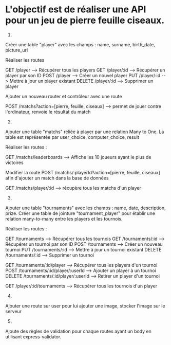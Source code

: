 # L'objectif est de réaliser une API pour un jeu de pierre feuille ciseaux.

1. 

Créer une table "player" avec les champs : name, surname, birth_date, picture_url

Réaliser les routes 

GET /player  --> Récupérer tous les players
GET /player/:id  --> Récupérer un player par son ID
POST /player  --> Créer un nouvel player
PUT /player/:id  --> Mettre à jour un player existant
DELETE /player/:id  --> Supprimer un player

Ajouter un nouveau router et contrôleur avec une route 

POST /matchs?action=[pierre, feuille, ciseaux] --> permet de jouer contre l'ordinateur, renvoie le résultat du match

2. 
Ajouter une table "matchs" reliée à player par une relation Many to One.
La table est représentée par user_choice, computer_choice, result

Réaliser les routes :

GET /matchs/leaderboards --> Affiche les 10 joueurs ayant le plus de victoires

Modifier la route POST /matchs/:playerId?action=[pierre, feuille, ciseaux] afin d'ajouter un match dans la base de données

GET /matchs/player/:id --> récupère tous les matchs d'un player



3. 
Ajouter une table "tournaments" avec les champs : name, date, description, prize.
Créer une table de jointure "tournament_player" pour établir une relation many-to-many entre les players et les tournois.

Réaliser les routes :

GET /tournaments --> Récupérer tous les tournois
GET /tournaments/:id --> Récupérer un tournoi par son ID
POST /tournaments --> Créer un nouveau tournoi
PUT /tournaments/:id --> Mettre à jour un tournoi existant
DELETE /tournaments/:id --> Supprimer un tournoi

GET /tournaments/:id/player --> Récupérer tous les players d'un tournoi
POST /tournaments/:id/player/:userId --> Ajouter un player à un tournoi
DELETE /tournaments/:id/player/:userId --> Retirer un player d'un tournoi

GET /player/:id/tournaments --> Récupérer tous les tournois d'un player

4. 
Ajouter une route sur user pour lui ajouter une image, stocker l'image sur le serveur

5.
Ajoute des règles de validation pour chaque routes ayant un body en utilisant express-validator.
